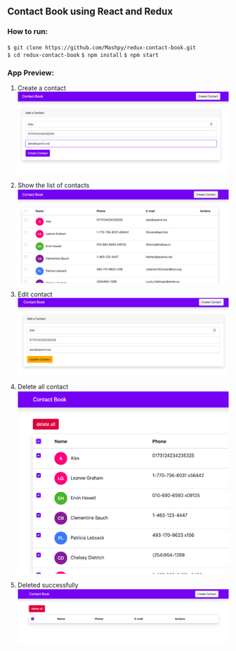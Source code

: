 Contact Book using React and Redux
---------------
### How to run:
`$ git clone https://github.com/Mashpy/redux-contact-book.git`  
`$ cd redux-contact-book`
`$ npm install`
`$ npm start`

### App Preview:
1. Create a contact
![alt text](https://github.com/Mashpy/redux-contact-book/blob/master/src/markdown_images/1.png?raw=true)

2. Show the list of contacts
![alt text](https://github.com/Mashpy/redux-contact-book/blob/master/src/markdown_images/2.png?raw=true)

3. Edit contact
![alt text](https://github.com/Mashpy/redux-contact-book/blob/master/src/markdown_images/3.png?raw=true)

4. Delete all contact
![alt text](https://github.com/Mashpy/redux-contact-book/blob/master/src/markdown_images/4.png?raw=true)

5. Deleted successfully
![alt text](https://github.com/Mashpy/redux-contact-book/blob/master/src/markdown_images/5.png?raw=true)
